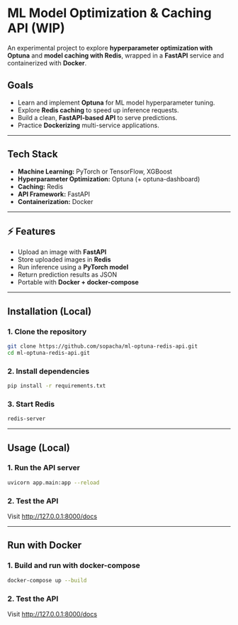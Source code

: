 # ML Model Optimization & Caching API (WIP)

An experimental project to explore **hyperparameter optimization with Optuna** and **model caching with Redis**, wrapped in a **FastAPI** service and containerized with **Docker**.  

## Goals
- Learn and implement **Optuna** for ML model hyperparameter tuning.  
- Explore **Redis caching** to speed up inference requests.  
- Build a clean, **FastAPI-based API** to serve predictions.  
- Practice **Dockerizing** multi-service applications.  

---

## Tech Stack
- **Machine Learning:** PyTorch or TensorFlow, XGBoost  
- **Hyperparameter Optimization:** Optuna (+ optuna-dashboard)  
- **Caching:** Redis  
- **API Framework:** FastAPI  
- **Containerization:** Docker  

---

## ⚡ Features
- Upload an image with **FastAPI**
- Store uploaded images in **Redis**
- Run inference using a **PyTorch model**
- Return prediction results as JSON
- Portable with **Docker + docker-compose**

---

## Installation (Local)

### 1. Clone the repository
```bash
git clone https://github.com/sopacha/ml-optuna-redis-api.git
cd ml-optuna-redis-api.git
```

### 2. Install dependencies
```bash 
pip install -r requirements.txt
```

### 3. Start Redis
```bash
redis-server
```

---

## Usage (Local)

### 1. Run the API server

```bash
uvicorn app.main:app --reload
```

### 2. Test the API
Visit http://127.0.0.1:8000/docs

---

## Run with Docker

### 1. Build and run with docker-compose

```bash
docker-compose up --build
```

### 2. Test the API
Visit http://127.0.0.1:8000/docs
